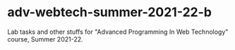 # adv-webtech-summer-2021-22-b
Lab tasks and other stuffs for "Advanced Programming In Web Technology" course, Summer 2021-22.
